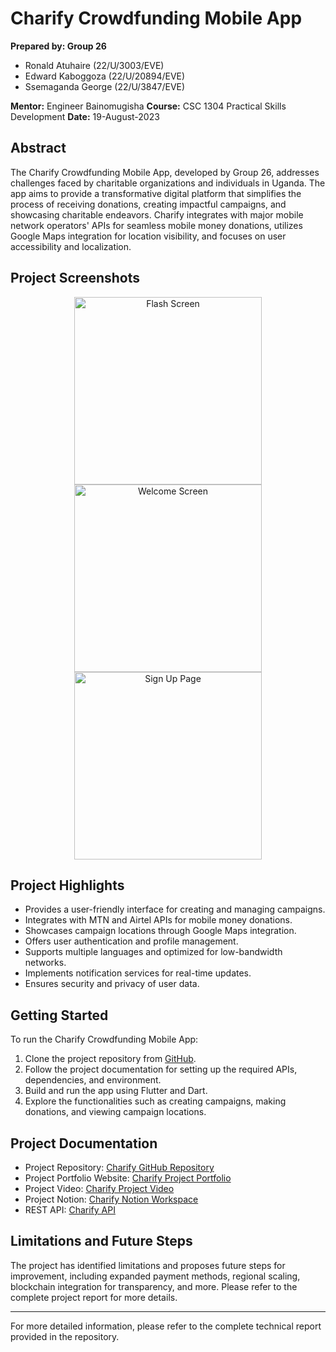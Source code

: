 # Charify Crowdfunding Mobile App

**Prepared by: Group 26**

- Ronald Atuhaire (22/U/3003/EVE)
- Edward Kaboggoza (22/U/20894/EVE)
- Ssemaganda George (22/U/3847/EVE)

**Mentor:** Engineer Bainomugisha
**Course:** CSC 1304 Practical Skills Development
**Date:** 19-August-2023

## Abstract

The Charify Crowdfunding Mobile App, developed by Group 26, addresses challenges faced by charitable organizations and individuals in Uganda. The app aims to provide a transformative digital platform that simplifies the process of receiving donations, creating impactful campaigns, and showcasing charitable endeavors. Charify integrates with major mobile network operators' APIs for seamless mobile money donations, utilizes Google Maps integration for location visibility, and focuses on user accessibility and localization.

## Project Screenshots

<div align="center">
    <img src="/path/to/flash_screen.png" alt="Flash Screen" height="300">
    <img src="/path/to/welcome_screen.png" alt="Welcome Screen" height="300">
    <img src="/path/to/signup_page.png" alt="Sign Up Page" height="300">
</div>

## Project Highlights

- Provides a user-friendly interface for creating and managing campaigns.
- Integrates with MTN and Airtel APIs for mobile money donations.
- Showcases campaign locations through Google Maps integration.
- Offers user authentication and profile management.
- Supports multiple languages and optimized for low-bandwidth networks.
- Implements notification services for real-time updates.
- Ensures security and privacy of user data.

## Getting Started

To run the Charify Crowdfunding Mobile App:

1. Clone the project repository from [GitHub](https://github.com/Charify-Uganda/Charify).
2. Follow the project documentation for setting up the required APIs, dependencies, and environment.
3. Build and run the app using Flutter and Dart.
4. Explore the functionalities such as creating campaigns, making donations, and viewing campaign locations.

## Project Documentation

- Project Repository: [Charify GitHub Repository](https://github.com/Charify-Uganda/Charify)
- Project Portfolio Website: [Charify Project Portfolio](https://charifyug.onrender.com/)
- Project Video: [Charify Project Video](https://www.youtube.com/watch?v=WeAm5XM7Ot4)
- Project Notion: [Charify Notion Workspace](https://www.notion.so/3af223be6b5d483894320e3211291245?v=648b16a8c6a64faebd7793148547b777)
- REST API: [Charify API](https://charify-api.onrender.com)

## Limitations and Future Steps

The project has identified limitations and proposes future steps for improvement, including expanded payment methods, regional scaling, blockchain integration for transparency, and more. Please refer to the complete project report for more details.

---

For more detailed information, please refer to the complete technical report provided in the repository.
